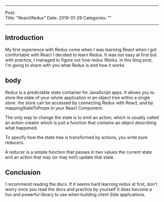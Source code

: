 
---
Post:   
Title:  "React/Redux"
Date:   2019-01-28
Categories: ""

---

## Introduction

My first experience with Redux come when I was learning React when I got comfortable with React I decided to learn Redux. It was not easy at first but with practice, I managed to figure out how redux Works.
in this blog post, I'm going to share with you what  Redux is and how it  works



## body

Redux is a predictable state container for JavaScript apps. It allows you to store the state of your whole application in an object tree within a single store.
the store can be accessed by connecting Redux with React, and by mappingStateToProps in your React Component.



The only way to change the state is to emit an action, which is usually called an action creator
which is just a function that contains
 an object describing what happened.


To specify how the state tree is transformed by actions, you write pure reducers.

A reducer is a simple function that passes in two values
the current state and an action that may (or may not!) update that state.




## Conclusion
I recommend reading the docs. If it seems hard learning redux at first, don't worry once you read the docs and practice by yourself It does become a fun and powerful library to use when building client Side applications.  








